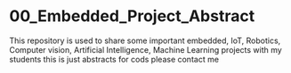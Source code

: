 # 00_Embedded_Project_Abstract
This repository is used to share some important embedded, IoT, Robotics, Computer vision, Artificial Intelligence, Machine Learning projects with my students
this is just abstracts for cods please contact me
